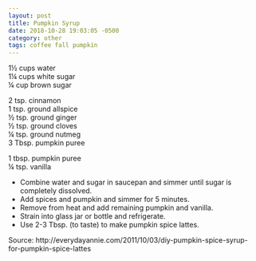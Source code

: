 ```yaml
---
layout: post
title: Pumpkin Syrup
date: 2018-10-28 19:03:05 -0500
category: other
tags: coffee fall pumpkin
---
```

1½ cups water  
1¼ cups white sugar  
¼ cup brown sugar  
  
2 tsp. cinnamon  
1 tsp. ground allspice  
½ tsp. ground ginger  
½ tsp. ground cloves  
¼ tsp. ground nutmeg  
3 Tbsp. pumpkin puree  
  
1 tbsp. pumpkin puree  
¼ tsp. vanilla  
<ul>
 	<li>Combine water and sugar in saucepan and simmer until sugar is completely dissolved.</li>
 	<li>Add spices and pumpkin and simmer for 5 minutes.</li>
 	<li>Remove from heat and add remaining pumpkin and vanilla.</li>
 	<li>Strain into glass jar or bottle and refrigerate.</li>
 	<li>Use 2-3 Tbsp. (to taste) to make pumpkin spice lattes.</li>
</ul>
Source: http://everydayannie.com/2011/10/03/diy-pumpkin-spice-syrup-for-pumpkin-spice-lattes  
